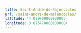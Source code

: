 ```yaml
---
title: Saint-André-de-Majencoules
url: /saint-andre-de-majencoules/
latitude: 44.029700000000005
longitude: 3.6757700000000004
---
```


